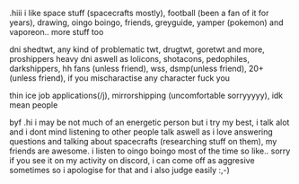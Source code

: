 .hiii 
i like 
space stuff (spacecrafts mostly), football (been a fan of it for years), drawing, oingo boingo, friends, greyguide, yamper (pokemon) and vaporeon.. more stuff too

dni
shedtwt, any kind of problematic twt, drugtwt, goretwt and more, proshippers heavy dni aswell as lolicons, shotacons, pedophiles, darkshippers, hh fans (unless friend), wss, dsmp(unless friend), 20+ (unless friend), if you mischaractise any character fuck you

thin ice
job applications(/j), mirrorshipping (uncomfortable sorryyyyy), idk mean people

byf 
.hi i may be not much of an energetic person but i try my best, i talk alot and i dont mind listening to other people talk aswell as i love answering questions and talking about spacecrafts (researching stuff on them), my friends are awesome. i listen to oingo boingo most of the time so like.. sorry if you see it on my activity on discord, i can come off as aggresive sometimes so i apologise for that and i also judge easily :,-)
